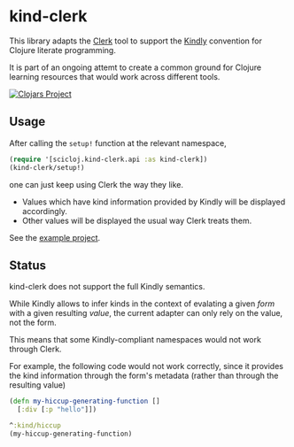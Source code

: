 # kind-clerk

This library adapts the [Clerk](https://clerk.vision/) tool to support the [Kindly](https://scicloj.github.io/kindly/) convention for Clojure literate programming.

It is part of an ongoing attemt to create a common ground for Clojure learning resources that would work across different tools.

[![Clojars Project](https://img.shields.io/clojars/v/org.scicloj/kind-clerk.svg)](https://clojars.org/org.scicloj/kind-clerk)

## Usage

After calling the `setup!` function at the relevant namespace,
```clj
(require '[scicloj.kind-clerk.api :as kind-clerk])
(kind-clerk/setup!)
```
one can just keep using Clerk the way they like.

* Values which have kind information provided by Kindly will be displayed accordingly. 
* Other values will be displayed the usual way Clerk treats them.

See the [example project](./examples/example-project).

## Status

kind-clerk does not support the full Kindly semantics. 

While Kindly allows to infer kinds in the context of evalating a given *form* with a given resulting *value*, the current adapter can only rely on the value, not the form.

This means that some Kindly-compliant namespaces would not work through Clerk.

For example, the following code would not work correctly, since it provides the kind information through the form's metadata (rather than through the resulting value)
```clj
(defn my-hiccup-generating-function []
  [:div [:p "hello"]])

^:kind/hiccup
(my-hiccup-generating-function)
```
